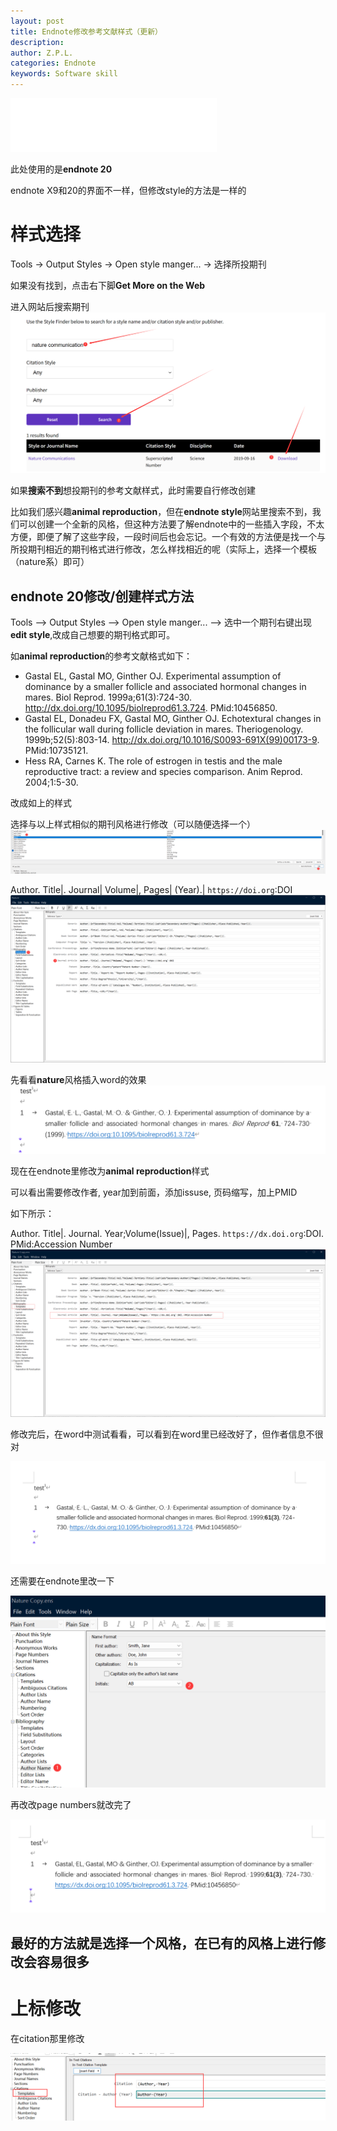 ```yaml
---
layout: post
title: Endnote修改参考文献样式（更新）
description:
author: Z.P.L.
categories: Endnote
keywords: Software skill
---
```


<iframe frameborder="no" border="0" marginwidth="0" marginheight="0" width=330 height=86 src="//music.163.com/outchain/player?type=2&id=438462947&auto=1&height=66"></iframe>

此处使用的是**endnote 20**

endnote X9和20的界面不一样，但修改style的方法是一样的

# 样式选择

Tools -> Output Styles -> Open style manger... -> 选择所投期刊

如果没有找到，点击右下脚**Get More on the Web**

进入网站后搜索期刊
![screenshot](/images/posts/endnote/searchstyle.png)

如果**搜索不到**想投期刊的参考文献样式，此时需要自行修改创建

比如我们感兴趣**animal reproduction**，但在**endnote style**网站里搜索不到，我们可以创建一个全新的风格，但这种方法要了解endnote中的一些插入字段，不太方便，即便了解了这些字段，一段时间后也会忘记。一个有效的方法便是找一个与所投期刊相近的期刊格式进行修改，怎么样找相近的呢（实际上，选择一个模板（nature系）即可）

## endnote 20修改/创建样式方法
Tools --> Output Styles --> Open style manger... --> 选中一个期刊右键出现**edit style**,改成自己想要的期刊格式即可。

如**animal reproduction**的参考文献格式如下：

- Gastal EL, Gastal MO, Ginther OJ. Experimental assumption of dominance by a smaller follicle and associated hormonal changes in mares. Biol Reprod. 1999a;61(3):724-30. http://dx.doi.org/10.1095/biolreprod61.3.724. PMid:10456850.
- Gastal EL, Donadeu FX, Gastal MO, Ginther OJ. Echotextural changes in the follicular wall during follicle deviation in mares. Theriogenology. 1999b;52(5):803-14. http://dx.doi.org/10.1016/S0093-691X(99)00173-9. PMid:10735121.
- Hess RA, Carnes K. The role of estrogen in testis and the male reproductive tract: a review and species comparison. Anim Reprod. 2004;1:5-30.

改成如上的样式

选择与以上样式相似的期刊风格进行修改（可以随便选择一个）
![screensot](/images/posts/endnote/chosestyle.png)

Author. Title|. Journal| Volume|, Pages| (Year).| `https://doi.org`:DOI
![screensot](/images/posts/endnote/editstyle.png)



先看看**nature**风格插入word的效果
![screensot](/images/posts/endnote/natureRefStyle.png)

现在在endnote里修改为**animal reproduction**样式

可以看出需要修改作者, year加到前面，添加issuse, 页码缩写，加上PMID

如下所示：

Author. Title|. Journal. Year;Volume(Issue)|, Pages. `https://dx.doi.org`:DOI. PMid:Accession Number
![screensot](/images/posts/endnote/changedstyle.png)

修改完后，在word中测试看看，可以看到在word里已经改好了，但作者信息不很对

![screensot](/images/posts/endnote/styleinword.png)

还需要在endnote里改一下

![screensot](/images/posts/endnote/changeAuthor.png)

再改改page numbers就改完了

![screensot](/images/posts/endnote/finalStyleinWord.png)


## 最好的方法就是选择一个风格，在已有的风格上进行修改会容易很多

# 上标修改

在citation那里修改

![screensot](/images/posts/endnote/citeup.png)
